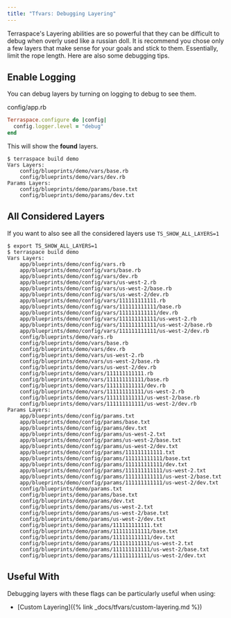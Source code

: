 ```yaml
---
title: "Tfvars: Debugging Layering"
---
```


Terraspace's Layering abilities are so powerful that they can be difficult to debug when overly used like a russian doll.  It is recommend you chose only a few layers that make sense for your goals and stick to them. Essentially, limit the rope length. Here are also some debugging tips.

## Enable Logging

You can debug layers by turning on logging to debug to see them.

config/app.rb

```ruby
Terraspace.configure do |config|
  config.logger.level = "debug"
end
```

This will show the **found** layers.

    $ terraspace build demo
    Vars Layers:
        config/blueprints/demo/vars/base.rb
        config/blueprints/demo/vars/dev.rb
    Params Layers:
        config/blueprints/demo/params/base.txt
        config/blueprints/demo/params/dev.txt

## All Considered Layers

If you want to also see all the considered layers use `TS_SHOW_ALL_LAYERS=1`

    $ export TS_SHOW_ALL_LAYERS=1
    $ terraspace build demo
    Vars Layers:
        app/blueprints/demo/config/vars.rb
        app/blueprints/demo/config/vars/base.rb
        app/blueprints/demo/config/vars/dev.rb
        app/blueprints/demo/config/vars/us-west-2.rb
        app/blueprints/demo/config/vars/us-west-2/base.rb
        app/blueprints/demo/config/vars/us-west-2/dev.rb
        app/blueprints/demo/config/vars/111111111111.rb
        app/blueprints/demo/config/vars/111111111111/base.rb
        app/blueprints/demo/config/vars/111111111111/dev.rb
        app/blueprints/demo/config/vars/111111111111/us-west-2.rb
        app/blueprints/demo/config/vars/111111111111/us-west-2/base.rb
        app/blueprints/demo/config/vars/111111111111/us-west-2/dev.rb
        config/blueprints/demo/vars.rb
        config/blueprints/demo/vars/base.rb
        config/blueprints/demo/vars/dev.rb
        config/blueprints/demo/vars/us-west-2.rb
        config/blueprints/demo/vars/us-west-2/base.rb
        config/blueprints/demo/vars/us-west-2/dev.rb
        config/blueprints/demo/vars/111111111111.rb
        config/blueprints/demo/vars/111111111111/base.rb
        config/blueprints/demo/vars/111111111111/dev.rb
        config/blueprints/demo/vars/111111111111/us-west-2.rb
        config/blueprints/demo/vars/111111111111/us-west-2/base.rb
        config/blueprints/demo/vars/111111111111/us-west-2/dev.rb
    Params Layers:
        app/blueprints/demo/config/params.txt
        app/blueprints/demo/config/params/base.txt
        app/blueprints/demo/config/params/dev.txt
        app/blueprints/demo/config/params/us-west-2.txt
        app/blueprints/demo/config/params/us-west-2/base.txt
        app/blueprints/demo/config/params/us-west-2/dev.txt
        app/blueprints/demo/config/params/111111111111.txt
        app/blueprints/demo/config/params/111111111111/base.txt
        app/blueprints/demo/config/params/111111111111/dev.txt
        app/blueprints/demo/config/params/111111111111/us-west-2.txt
        app/blueprints/demo/config/params/111111111111/us-west-2/base.txt
        app/blueprints/demo/config/params/111111111111/us-west-2/dev.txt
        config/blueprints/demo/params.txt
        config/blueprints/demo/params/base.txt
        config/blueprints/demo/params/dev.txt
        config/blueprints/demo/params/us-west-2.txt
        config/blueprints/demo/params/us-west-2/base.txt
        config/blueprints/demo/params/us-west-2/dev.txt
        config/blueprints/demo/params/111111111111.txt
        config/blueprints/demo/params/111111111111/base.txt
        config/blueprints/demo/params/111111111111/dev.txt
        config/blueprints/demo/params/111111111111/us-west-2.txt
        config/blueprints/demo/params/111111111111/us-west-2/base.txt
        config/blueprints/demo/params/111111111111/us-west-2/dev.txt

## Useful With

Debugging layers with these flags can be particularly useful when using:

* [Custom Layering]({% link _docs/tfvars/custom-layering.md %})
